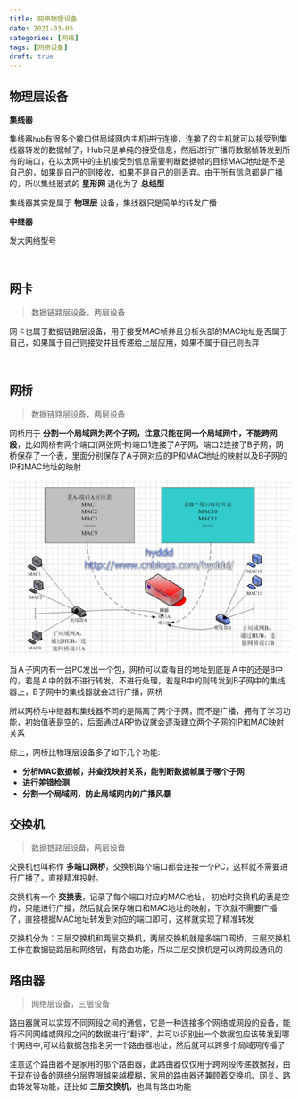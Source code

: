 ```yaml
---
title: 网络物理设备
date: 2021-03-05
categories: [网络]
tags: [网络设备]
draft: true
---
```


## 物理层设备

**集线器**

集线器`hub`有很多个接口供局域网内主机进行连接，连接了的主机就可以接受到集线器转发的数据帧了，Hub只是单纯的接受信息，然后进行广播将数据帧转发到所有的端口，在以太网中的主机接受到信息需要判断数据帧的目标MAC地址是不是自己的，如果是自己的则接收，如果不是自己的则丢弃。由于所有信息都是广播的，所以集线器式的 **星形网** 退化为了 **总线型** 

集线器其实是属于 **物理层** 设备，集线器只是简单的转发广播

**中继器**

发大网络型号

​    

## 网卡

> 数据链路层设备，两层设备

网卡也属于数据链路层设备，用于接受MAC帧并且分析头部的MAC地址是否属于自己，如果属于自己则接受并且传递给上层应用，如果不属于自己则丢弃

​    

## 网桥

> 数据链路层设备，两层设备

网桥用于 **分割一个局域网为两个子网，注意只能在同一个局域网中，不能跨网段**，比如网桥有两个端口(两张网卡)端口1连接了A子网，端口2连接了B子网，网桥保存了一个表，里面分别保存了A子网对应的IP和MAC地址的映射以及B子网的IP和MAC地址的映射

![](https://raw.githubusercontent.com/biningo/cdn/master/img1/bridge.jpg)

当Ａ子网内有一台PC发出一个包，网桥可以查看目的地址到底是Ａ中的还是B中的，若是Ａ中的就不进行转发，不进行处理，若是B中的则转发到B子网中的集线器上，B子网中的集线器就会进行广播，网桥

所以网桥与中继器和集线器不同的是隔离了两个子网，而不是广播，拥有了学习功能，初始值表是空的，后面通过ARP协议就会逐渐建立两个子网的IP和MAC映射关系

综上，网桥比物理层设备多了如下几个功能:

- **分析MAC数据帧，并查找映射关系，能判断数据帧属于哪个子网**
- **进行差错检测**
- **分割一个局域网，防止局域网内的广播风暴**

   

## 交换机

> 数据链路层设备，两层设备

交换机也叫称作 **多端口网桥**，交换机每个端口都会连接一个PC，这样就不需要进行广播了，直接精准投射。

交换机有一个 **交换表**，记录了每个端口对应的MAC地址， 初始时交换机的表是空的，只能进行广播，然后就会保存端口和MAC地址的映射，下次就不需要广播了，直接根据MAC地址转发到对应的端口即可，这样就实现了精准转发

交换机分为：三层交换机和两层交换机，两层交换机就是多端口网桥，三层交换机工作在数据链路层和网络层，有路由功能，所以三层交换机是可以跨网段通讯的

   

## 路由器

> 网络层设备，三层设备

路由器就可以实现不同网段之间的通信，它是一种连接多个网络或网段的设备，能将不同网络或网段之间的数据进行“翻译”，并可以识别出一个数据包应该转发到哪个网络中,可以给数据包指名另一个路由器地址，然后就可以跨多个局域网传播了

注意这个路由器不是家用的那个路由器，此路由器仅仅用于跨网段传递数据报，由于现在设备的网络分层界限越来越模糊，家用的路由器还兼顾着交换机、网关、路由转发等功能，还比如 **三层交换机**，也具有路由功能